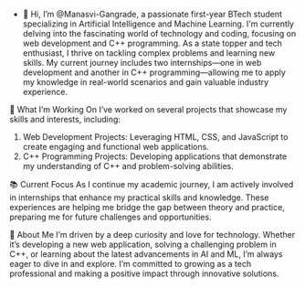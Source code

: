 - 👋 Hi, I’m @Manasvi-Gangrade, a passionate first-year BTech student specializing in Artificial Intelligence and Machine Learning.
I'm currently delving into the fascinating world of technology and coding, focusing on web development and C++ programming. As a state topper and tech enthusiast, I thrive on tackling complex problems and learning new skills. My current journey includes two internships—one in web development and another in C++ programming—allowing me to apply my knowledge in real-world scenarios and gain valuable industry experience.

🚀 What I’m Working On
I’ve worked on several projects that showcase my skills and interests, including:
1. Web Development Projects: Leveraging HTML, CSS, and JavaScript to create engaging and functional web applications.
2. C++ Programming Projects: Developing applications that demonstrate my understanding of C++ and problem-solving abilities.

📚 Current Focus
As I continue my academic journey, I am actively involved in internships that enhance my practical skills and knowledge. These experiences are helping me bridge the gap between theory and practice, preparing me for future challenges and opportunities.

🌟 About Me
I’m driven by a deep curiosity and love for technology. Whether it’s developing a new web application, solving a challenging problem in C++, or learning about the latest advancements in AI and ML, I’m always eager to dive in and explore. I’m committed to growing as a tech professional and making a positive impact through innovative solutions.
<!---
Manasvi-Gangrade/Manasvi-Gangrade is a ✨ special ✨ repository because its `README.md` (this file) appears on your GitHub profile.
You can click the Preview link to take a look at your changes.
--->
